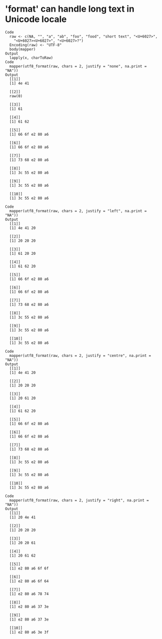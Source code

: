 # 'format' can handle long text in Unicode locale

    Code
      raw <- c(NA, "", "a", "ab", "foo", "food", "short text", "<U+6027>",
        "<U+6027><U+6027>", "<U+6027>?")
      Encoding(raw) <- "UTF-8"
      body(mapper)
    Output
      lapply(x, charToRaw)
    Code
      mapper(utf8_format(raw, chars = 2, justify = "none", na.print = "NA"))
    Output
      [[1]]
      [1] 4e 41
      
      [[2]]
      raw(0)
      
      [[3]]
      [1] 61
      
      [[4]]
      [1] 61 62
      
      [[5]]
      [1] 66 6f e2 80 a6
      
      [[6]]
      [1] 66 6f e2 80 a6
      
      [[7]]
      [1] 73 68 e2 80 a6
      
      [[8]]
      [1] 3c 55 e2 80 a6
      
      [[9]]
      [1] 3c 55 e2 80 a6
      
      [[10]]
      [1] 3c 55 e2 80 a6
      
    Code
      mapper(utf8_format(raw, chars = 2, justify = "left", na.print = "NA"))
    Output
      [[1]]
      [1] 4e 41 20
      
      [[2]]
      [1] 20 20 20
      
      [[3]]
      [1] 61 20 20
      
      [[4]]
      [1] 61 62 20
      
      [[5]]
      [1] 66 6f e2 80 a6
      
      [[6]]
      [1] 66 6f e2 80 a6
      
      [[7]]
      [1] 73 68 e2 80 a6
      
      [[8]]
      [1] 3c 55 e2 80 a6
      
      [[9]]
      [1] 3c 55 e2 80 a6
      
      [[10]]
      [1] 3c 55 e2 80 a6
      
    Code
      mapper(utf8_format(raw, chars = 2, justify = "centre", na.print = "NA"))
    Output
      [[1]]
      [1] 4e 41 20
      
      [[2]]
      [1] 20 20 20
      
      [[3]]
      [1] 20 61 20
      
      [[4]]
      [1] 61 62 20
      
      [[5]]
      [1] 66 6f e2 80 a6
      
      [[6]]
      [1] 66 6f e2 80 a6
      
      [[7]]
      [1] 73 68 e2 80 a6
      
      [[8]]
      [1] 3c 55 e2 80 a6
      
      [[9]]
      [1] 3c 55 e2 80 a6
      
      [[10]]
      [1] 3c 55 e2 80 a6
      
    Code
      mapper(utf8_format(raw, chars = 2, justify = "right", na.print = "NA"))
    Output
      [[1]]
      [1] 20 4e 41
      
      [[2]]
      [1] 20 20 20
      
      [[3]]
      [1] 20 20 61
      
      [[4]]
      [1] 20 61 62
      
      [[5]]
      [1] e2 80 a6 6f 6f
      
      [[6]]
      [1] e2 80 a6 6f 64
      
      [[7]]
      [1] e2 80 a6 78 74
      
      [[8]]
      [1] e2 80 a6 37 3e
      
      [[9]]
      [1] e2 80 a6 37 3e
      
      [[10]]
      [1] e2 80 a6 3e 3f
      


